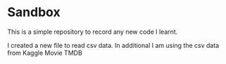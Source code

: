 # Sandbox
This is a simple repository to record any new code I learnt.

I created a new file to read csv data.
In additional I am using the csv data from Kaggle Movie TMDB


